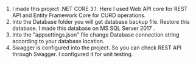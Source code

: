1. I made this project .NET CORE 3.1. Here I used Web API core for REST API and Entity Framework Core for CURD operations.
2. Into the Database folder you will get database backup file. Restore this database. I made this database on MS SQL Server 2017 .
3. Into the "appsettings.json" file change Database connection string according to your database location.
4. Swagger is configured into the project. So you can check REST API through Swagger. I configured it for unit testing.

